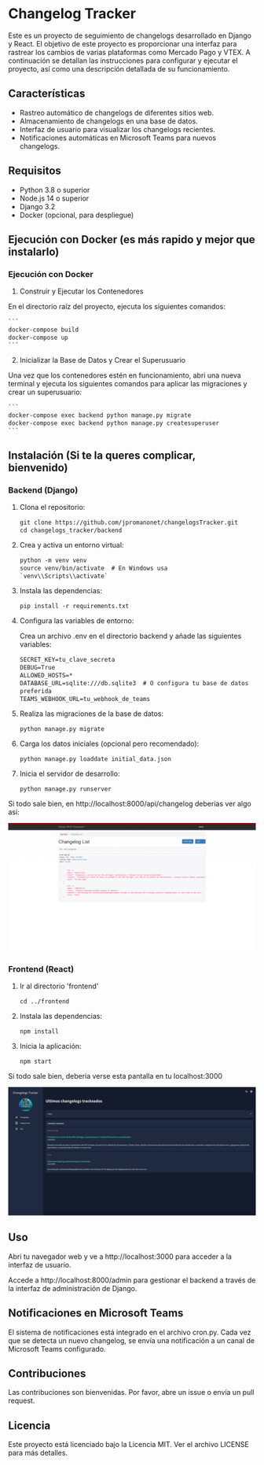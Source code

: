 # Changelog Tracker

Este es un proyecto de seguimiento de changelogs desarrollado en Django y React. El objetivo de este proyecto es proporcionar una interfaz para rastrear los cambios de varias plataformas como Mercado Pago y VTEX. A continuación se detallan las instrucciones para configurar y ejecutar el proyecto, así como una descripción detallada de su funcionamiento.

## Características

- Rastreo automático de changelogs de diferentes sitios web.
- Almacenamiento de changelogs en una base de datos.
- Interfaz de usuario para visualizar los changelogs recientes.
- Notificaciones automáticas en Microsoft Teams para nuevos changelogs.

## Requisitos

- Python 3.8 o superior
- Node.js 14 o superior
- Django 3.2
- Docker (opcional, para despliegue)

## Ejecución con Docker (es más rapido y mejor que instalarlo)

### Ejecución con Docker

1. Construir y Ejecutar los Contenedores

En el directorio raíz del proyecto, ejecuta los siguientes comandos:

    ```
    docker-compose build
    docker-compose up
    ```
2. Inicializar la Base de Datos y Crear el Superusuario

Una vez que los contenedores estén en funcionamiento, abri una nueva terminal y ejecuta los siguientes comandos para aplicar las migraciones y crear un superusuario:

    ```
    docker-compose exec backend python manage.py migrate
    docker-compose exec backend python manage.py createsuperuser
    ```

## Instalación (Si te la queres complicar, bienvenido)

### Backend (Django)

1. Clona el repositorio:

    ```
    git clone https://github.com/jpromanonet/changelogsTracker.git
    cd changelogs_tracker/backend
    ```
2. Crea y activa un entorno virtual:

    ```
    python -m venv venv
    source venv/bin/activate  # En Windows usa `venv\\Scripts\\activate`
    ```
3. Instala las dependencias:

    ```
    pip install -r requirements.txt
    ```

4. Configura las variables de entorno:

    Crea un archivo .env en el directorio backend y añade las siguientes variables:

    ```
    SECRET_KEY=tu_clave_secreta
    DEBUG=True
    ALLOWED_HOSTS=*
    DATABASE_URL=sqlite:///db.sqlite3  # O configura tu base de datos preferida
    TEAMS_WEBHOOK_URL=tu_webhook_de_teams
    ```

5. Realiza las migraciones de la base de datos:

    ```
    python manage.py migrate
    ```

6. Carga los datos iniciales (opcional pero recomendado):

    ```
    python manage.py loaddate initial_data.json
    ```

7. Inicia el servidor de desarrollo:

    ```
    python manage.py runserver
    ```

Si todo sale bien, en http://localhost:8000/api/changelog deberias ver algo asi:

![API Rest Framework](./screenshots/api.png)

### Frontend (React)

1. Ir al directorio 'frontend'

    ```
    cd ../frontend
    ```

2. Instala las dependencias:

    ```
    npm install
    ```

3. Inicia la aplicación:

    ```
    npm start
    ```
Si todo sale bien, deberia verse esta pantalla en tu localhost:3000

![Pantalla principal](./screenshots/home_front.png)

## Uso

Abri tu navegador web y ve a http://localhost:3000 para acceder a la interfaz de usuario.

Accede a http://localhost:8000/admin para gestionar el backend a través de la interfaz de administración de Django.

## Notificaciones en Microsoft Teams

El sistema de notificaciones está integrado en el archivo cron.py. Cada vez que se detecta un nuevo changelog, se envía una notificación a un canal de Microsoft Teams configurado.

## Contribuciones

Las contribuciones son bienvenidas. Por favor, abre un issue o envía un pull request.

## Licencia

Este proyecto está licenciado bajo la Licencia MIT. Ver el archivo LICENSE para más detalles.
